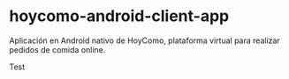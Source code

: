 # hoycomo-android-client-app
Aplicación en Android nativo de HoyComo, plataforma virtual para realizar pedidos de comida online.

Test

